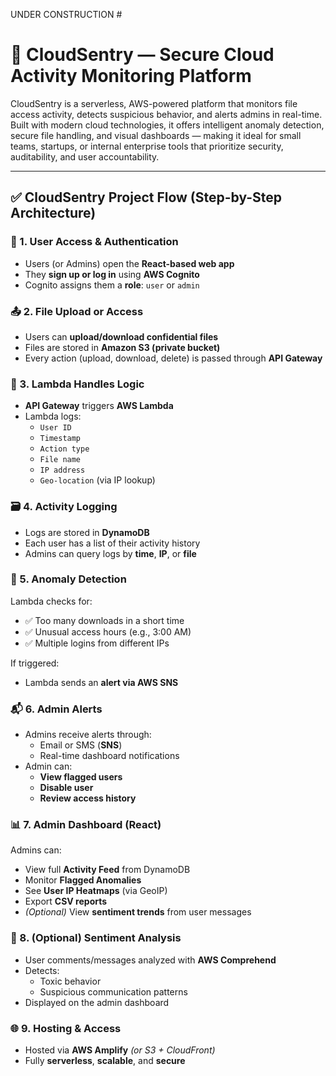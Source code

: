 UNDER CONSTRUCTION #

# 🔐 CloudSentry — Secure Cloud Activity Monitoring Platform

CloudSentry is a serverless, AWS-powered platform that monitors file access activity, detects suspicious behavior, and alerts admins in real-time. Built with modern cloud technologies, it offers intelligent anomaly detection, secure file handling, and visual dashboards — making it ideal for small teams, startups, or internal enterprise tools that prioritize security, auditability, and user accountability.

---

## ✅ CloudSentry Project Flow (Step-by-Step Architecture)

### 👥 1. User Access & Authentication
- Users (or Admins) open the **React-based web app**
- They **sign up or log in** using **AWS Cognito**
- Cognito assigns them a **role**: `user` or `admin`

### 📤 2. File Upload or Access
- Users can **upload/download confidential files**
- Files are stored in **Amazon S3 (private bucket)**
- Every action (upload, download, delete) is passed through **API Gateway**

### 🧠 3. Lambda Handles Logic
- **API Gateway** triggers **AWS Lambda**
- Lambda logs:
  - `User ID`
  - `Timestamp`
  - `Action type`
  - `File name`
  - `IP address`
  - `Geo-location` (via IP lookup)

### 🗃️ 4. Activity Logging
- Logs are stored in **DynamoDB**
- Each user has a list of their activity history
- Admins can query logs by **time**, **IP**, or **file**

### 🚨 5. Anomaly Detection
Lambda checks for:
- ✅ Too many downloads in a short time
- ✅ Unusual access hours (e.g., 3:00 AM)
- ✅ Multiple logins from different IPs

If triggered:
- Lambda sends an **alert via AWS SNS**

### 📬 6. Admin Alerts
- Admins receive alerts through:
  - Email or SMS (**SNS**)
  - Real-time dashboard notifications
- Admin can:
  - **View flagged users**
  - **Disable user**
  - **Review access history**

### 📊 7. Admin Dashboard (React)
Admins can:
- View full **Activity Feed** from DynamoDB
- Monitor **Flagged Anomalies**
- See **User IP Heatmaps** (via GeoIP)
- Export **CSV reports**
- *(Optional)* View **sentiment trends** from user messages

### 🧠 8. (Optional) Sentiment Analysis
- User comments/messages analyzed with **AWS Comprehend**
- Detects:
  - Toxic behavior
  - Suspicious communication patterns
- Displayed on the admin dashboard

### 🌐 9. Hosting & Access
- Hosted via **AWS Amplify** *(or S3 + CloudFront)*
- Fully **serverless**, **scalable**, and **secure**

